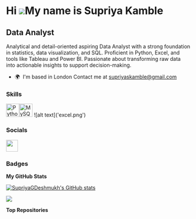 Hi ![](https://user-images.githubusercontent.com/18350557/176309783-0785949b-9127-417c-8b55-ab5a4333674e.gif)My name is Supriya Kamble
======================================================================================================================================

Data Analyst
------------

Analytical and detail-oriented aspiring Data Analyst with a strong foundation in statistics, data visualization, and SQL. Proficient in Python, Excel, and tools like Tableau and Power BI. Passionate about transforming raw data into actionable insights to support decision-making.

* 🌍  I'm based in London Contact me at [supriyaskamble@gmail.com](mailto:supriyaskamble@gmail.com)

### Skills


<p align="left">
<a href="https://www.python.org/" target="_blank" rel="noreferrer"><img src="https://raw.githubusercontent.com/danielcranney/readme-generator/main/public/icons/skills/python-colored.svg" width="36" height="36" alt="Python" /></a><a href="https://www.mysql.com/" target="_blank" rel="noreferrer"><img src="https://raw.githubusercontent.com/danielcranney/readme-generator/main/public/icons/skills/mysql-colored.svg" width="36" height="36" alt="MySQL" /></a>
![alt text]('excel.png')
</p>


### Socials

<p align="left"> <a href="https://www.github.com/SupriyaGDeshmukh" target="_blank" rel="noreferrer"> <picture> <source media="(prefers-color-scheme: dark)" srcset="https://raw.githubusercontent.com/danielcranney/readme-generator/main/public/icons/socials/github-dark.svg" /> <source media="(prefers-color-scheme: light)" srcset="https://raw.githubusercontent.com/danielcranney/readme-generator/main/public/icons/socials/github.svg" /> <img src="https://raw.githubusercontent.com/danielcranney/readme-generator/main/public/icons/socials/github.svg" width="32" height="32" /> </picture> </a></p>

### Badges

<b>My GitHub Stats</b>

<a href="http://www.github.com/SupriyaGDeshmukh"><img src="https://github-readme-stats.vercel.app/api?username=SupriyaGDeshmukh&show_icons=true&hide=commits,&count_private=true&title_color=ef4444&text_color=ffffff&icon_color=0891b2&bg_color=1c1917&hide_border=true&show_icons=true" alt="SupriyaGDeshmukh's GitHub stats" /></a>

<a href="http://www.github.com/SupriyaGDeshmukh"><img src="https://github-readme-streak-stats.herokuapp.com/?user=SupriyaGDeshmukh&stroke=ffffff&background=1c1917&ring=ef4444&fire=ef4444&currStreakNum=ffffff&currStreakLabel=ef4444&sideNums=ffffff&sideLabels=ffffff&dates=ffffff&hide_border=true" /></a>

<b>Top Repositories</b>

<div width="100%" align="center"></div><br /><br /><br /><br /><br /><br /><br />
